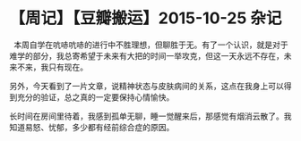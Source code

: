 # 【周记】【豆瓣搬运】2015-10-25 杂记

     本周自学在吭哧吭哧的进行中不胜理想，但聊胜于无。有了一个认识，就是对于难学的部分，我总寄希望于未来有大把的时间一举攻克，但这一天永远不存在，未来不来，我只有现在。        

​    另外，今天看到了一片文章，说精神状态与皮肤病间的关系，这点在我身上可以得到充分的验证，总之真的一定要保持心情愉快。        

​    长时间在房间里待着，我感到孤单无聊，睡一觉醒来后，那感觉有烟消云散了。我知道易怒、忧郁，多少都有经前综合症的原因。 